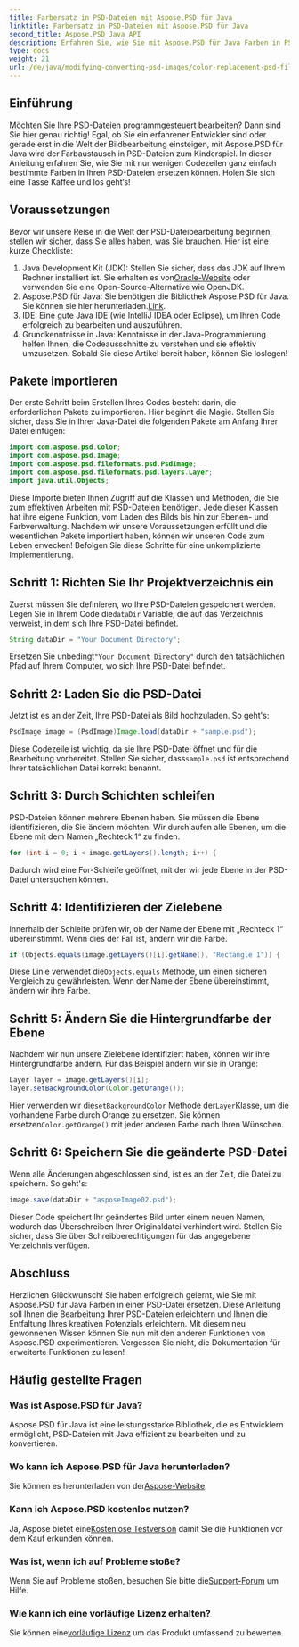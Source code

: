 ```yaml
---
title: Farbersatz in PSD-Dateien mit Aspose.PSD für Java
linktitle: Farbersatz in PSD-Dateien mit Aspose.PSD für Java
second_title: Aspose.PSD Java API
description: Erfahren Sie, wie Sie mit Aspose.PSD für Java Farben in PSD-Dateien ersetzen. Folgen Sie dieser einfachen Schritt-für-Schritt-Anleitung, um Ihre Bilder effizient zu bearbeiten.
type: docs
weight: 21
url: /de/java/modifying-converting-psd-images/color-replacement-psd-files/
---
```

## Einführung
Möchten Sie Ihre PSD-Dateien programmgesteuert bearbeiten? Dann sind Sie hier genau richtig! Egal, ob Sie ein erfahrener Entwickler sind oder gerade erst in die Welt der Bildbearbeitung einsteigen, mit Aspose.PSD für Java wird der Farbaustausch in PSD-Dateien zum Kinderspiel. In dieser Anleitung erfahren Sie, wie Sie mit nur wenigen Codezeilen ganz einfach bestimmte Farben in Ihren PSD-Dateien ersetzen können. Holen Sie sich eine Tasse Kaffee und los geht‘s!
## Voraussetzungen
Bevor wir unsere Reise in die Welt der PSD-Dateibearbeitung beginnen, stellen wir sicher, dass Sie alles haben, was Sie brauchen. Hier ist eine kurze Checkliste:
1.  Java Development Kit (JDK): Stellen Sie sicher, dass das JDK auf Ihrem Rechner installiert ist. Sie erhalten es von[Oracle-Website](https://www.oracle.com/java/technologies/javase-jdk11-downloads.html) oder verwenden Sie eine Open-Source-Alternative wie OpenJDK.
2.  Aspose.PSD für Java: Sie benötigen die Bibliothek Aspose.PSD für Java. Sie können sie hier herunterladen.[Link](https://releases.aspose.com/psd/java/).
3. IDE: Eine gute Java IDE (wie IntelliJ IDEA oder Eclipse), um Ihren Code erfolgreich zu bearbeiten und auszuführen.
4. Grundkenntnisse in Java: Kenntnisse in der Java-Programmierung helfen Ihnen, die Codeausschnitte zu verstehen und sie effektiv umzusetzen.
Sobald Sie diese Artikel bereit haben, können Sie loslegen!
## Pakete importieren
Der erste Schritt beim Erstellen Ihres Codes besteht darin, die erforderlichen Pakete zu importieren. Hier beginnt die Magie. Stellen Sie sicher, dass Sie in Ihrer Java-Datei die folgenden Pakete am Anfang Ihrer Datei einfügen:
```java
import com.aspose.psd.Color;
import com.aspose.psd.Image;
import com.aspose.psd.fileformats.psd.PsdImage;
import com.aspose.psd.fileformats.psd.layers.Layer;
import java.util.Objects;
```
Diese Importe bieten Ihnen Zugriff auf die Klassen und Methoden, die Sie zum effektiven Arbeiten mit PSD-Dateien benötigen. Jede dieser Klassen hat ihre eigene Funktion, vom Laden des Bilds bis hin zur Ebenen- und Farbverwaltung.
Nachdem wir unsere Voraussetzungen erfüllt und die wesentlichen Pakete importiert haben, können wir unseren Code zum Leben erwecken! Befolgen Sie diese Schritte für eine unkomplizierte Implementierung.
## Schritt 1: Richten Sie Ihr Projektverzeichnis ein
 Zuerst müssen Sie definieren, wo Ihre PSD-Dateien gespeichert werden. Legen Sie in Ihrem Code die`dataDir` Variable, die auf das Verzeichnis verweist, in dem sich Ihre PSD-Datei befindet.
```java
String dataDir = "Your Document Directory";
```
 Ersetzen Sie unbedingt`"Your Document Directory"` durch den tatsächlichen Pfad auf Ihrem Computer, wo sich Ihre PSD-Datei befindet.
## Schritt 2: Laden Sie die PSD-Datei
Jetzt ist es an der Zeit, Ihre PSD-Datei als Bild hochzuladen. So geht's:
```java
PsdImage image = (PsdImage)Image.load(dataDir + "sample.psd");
```
 Diese Codezeile ist wichtig, da sie Ihre PSD-Datei öffnet und für die Bearbeitung vorbereitet. Stellen Sie sicher, dass`sample.psd` ist entsprechend Ihrer tatsächlichen Datei korrekt benannt.
## Schritt 3: Durch Schichten schleifen
PSD-Dateien können mehrere Ebenen haben. Sie müssen die Ebene identifizieren, die Sie ändern möchten. Wir durchlaufen alle Ebenen, um die Ebene mit dem Namen „Rechteck 1“ zu finden.
```java
for (int i = 0; i < image.getLayers().length; i++) {
```
Dadurch wird eine For-Schleife geöffnet, mit der wir jede Ebene in der PSD-Datei untersuchen können.
## Schritt 4: Identifizieren der Zielebene
Innerhalb der Schleife prüfen wir, ob der Name der Ebene mit „Rechteck 1“ übereinstimmt. Wenn dies der Fall ist, ändern wir die Farbe.
```java
if (Objects.equals(image.getLayers()[i].getName(), "Rectangle 1")) {
```
 Diese Linie verwendet die`Objects.equals` Methode, um einen sicheren Vergleich zu gewährleisten. Wenn der Name der Ebene übereinstimmt, ändern wir ihre Farbe.
## Schritt 5: Ändern Sie die Hintergrundfarbe der Ebene
Nachdem wir nun unsere Zielebene identifiziert haben, können wir ihre Hintergrundfarbe ändern. Für das Beispiel ändern wir sie in Orange:
```java
Layer layer = image.getLayers()[i];
layer.setBackgroundColor(Color.getOrange());
```
 Hier verwenden wir die`setBackgroundColor` Methode der`Layer`Klasse, um die vorhandene Farbe durch Orange zu ersetzen. Sie können ersetzen`Color.getOrange()` mit jeder anderen Farbe nach Ihren Wünschen.
## Schritt 6: Speichern Sie die geänderte PSD-Datei
Wenn alle Änderungen abgeschlossen sind, ist es an der Zeit, die Datei zu speichern. So geht's:
```java
image.save(dataDir + "asposeImage02.psd");
```
Dieser Code speichert Ihr geändertes Bild unter einem neuen Namen, wodurch das Überschreiben Ihrer Originaldatei verhindert wird. Stellen Sie sicher, dass Sie über Schreibberechtigungen für das angegebene Verzeichnis verfügen.
## Abschluss
Herzlichen Glückwunsch! Sie haben erfolgreich gelernt, wie Sie mit Aspose.PSD für Java Farben in einer PSD-Datei ersetzen. Diese Anleitung soll Ihnen die Bearbeitung Ihrer PSD-Dateien erleichtern und Ihnen die Entfaltung Ihres kreativen Potenzials erleichtern. Mit diesem neu gewonnenen Wissen können Sie nun mit den anderen Funktionen von Aspose.PSD experimentieren. Vergessen Sie nicht, die Dokumentation für erweiterte Funktionen zu lesen!
## Häufig gestellte Fragen
### Was ist Aspose.PSD für Java?
Aspose.PSD für Java ist eine leistungsstarke Bibliothek, die es Entwicklern ermöglicht, PSD-Dateien mit Java effizient zu bearbeiten und zu konvertieren.
### Wo kann ich Aspose.PSD für Java herunterladen?
 Sie können es herunterladen von der[Aspose-Website](https://releases.aspose.com/psd/java/).
### Kann ich Aspose.PSD kostenlos nutzen?
 Ja, Aspose bietet eine[Kostenlose Testversion](https://releases.aspose.com/) damit Sie die Funktionen vor dem Kauf erkunden können.
### Was ist, wenn ich auf Probleme stoße?
 Wenn Sie auf Probleme stoßen, besuchen Sie bitte die[Support-Forum](https://forum.aspose.com/c/psd/34) um Hilfe.
### Wie kann ich eine vorläufige Lizenz erhalten?
 Sie können eine[vorläufige Lizenz](https://purchase.aspose.com/temporary-license/) um das Produkt umfassend zu bewerten.